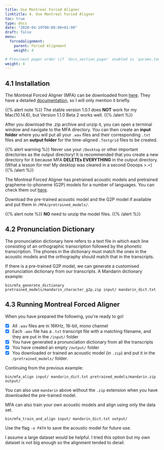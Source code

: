 ```yaml
---
title: Use Montreal Forced Aligner
linktitle: 4. Use Montreal Forced Aligner
toc: true
type: docs
date: "2020-04-19T00:00:00+01:00"
draft: false
menu:
  forcedalignment:
    parent: Forced Alignment
    weight: 4

# Prev/next pager order (if `docs_section_pager` enabled in `params.toml`)
weight: 4
---
```


## 4.1 Installation

The Montreal Forced Aligner (MFA) can be downloaded from [here](https://github.com/MontrealCorpusTools/Montreal-Forced-Aligner/releases). They have a detailed [documentation](https://montreal-forced-aligner.readthedocs.io/en/latest/#), so I will only mention it briefly.

{{% alert note %}}
The stable version 1.0.1 does **NOT** work for my Mac(10.14.6), but Version 1.1.0 Beta 2 works well.
{{% /alert %}}

After you download the .zip archive and unzip it, you can open a terminal window and navigate to the MFA directory. You can then create an **input folder** where you will put all your `.wav` files and their corresponding `.txt` files and an **output folder** for the time-aligned `.Textgrid` files to be created.

{{% alert warning %}}
Never use your `/Desktop` or other important directories as the output directory! It is recommended that you create a new directory for it because MFA **DELETEs EVERYTHING** in the output directory. (What a lesson for me! My desktop was cleared in a second Oooops >.<)
{{% /alert %}}

The Montreal Forced Aligner has pretrained acoustic models and pretrained grapheme-to-phoneme (G2P) models for a number of languages. You can check them out [here](https://montreal-forced-aligner.readthedocs.io/en/latest/pretrained_models.html).

Download the pre-trained acoustic model and the G2P model if available and put them in `/MFA/pretrained_models/`.

{{% alert note %}}
**NO** need to unzip the model files.
{{% /alert %}}

## 4.2 Pronunciation Dictionary


The pronunciation dictionary here refers to a text file in which each line consisting of an orthographic transcription followed by the phonetic transcription. The phones in the dictionary must match the ones in the acoustic models and the orthography should match that in the transcripts.

If there is a pre-trained G2P model, we can generate a customised pronunciation dictionary from our transcripts. A Mandarin dictionary example:

```
bin/mfa_generate_dictionary pretrained_models/mandarin_character_g2p.zip input/ mandarin_dict.txt
```


## 4.3 Running Montreal Forced Aligner

When you have prepared the following, you're ready to go!
- [x] All `.wav` files are in 16KHz, 16-bit, mono channel
- [x] Each `.wav` file has a `.txt` transcript file with a matching filename, and they are put in the `/input/` folder
- [x] You have generated a pronunciation dictionary from all the transcripts
- [x] You have created an empty `/output/` folder
- [x] You downloaded or trained an acoustic model (in `.zip`) and put it in the `/pretrained_models/` folder.

Continuing from the previous example:

```
bin/mfa_align input/ mandarin_dict.txt pretrained_models/mandarin.zip output/
```

You can also use `mandarin` above without the `.zip` extension when you have downloaded the pre-trained model.

MFA can also train your own acoustic models and align using only the data set.
```
bin/mfa_train_and_align input/ mandarin_dict.txt output/
```
Use the flag `-o PATH` to save the acoustic model for future use.

I assume a large dataset would be helpful. I tried this option but my own dataset is not big enough so the alignment tended to derail.